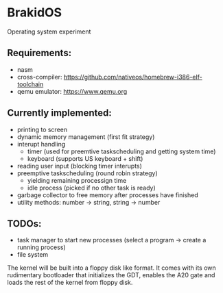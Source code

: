 # BrakidOS
Operating system experiment

## Requirements:
* nasm
* cross-compiler: https://github.com/nativeos/homebrew-i386-elf-toolchain
* qemu emulator: https://www.qemu.org

## Currently implemented:
* printing to screen
* dynamic memory management (first fit strategy)
* interupt handling
  * timer (used for preemtive taskscheduling and getting system time)
  * keyboard (supports US keyboard + shift)
* reading user input (blocking timer interupts)
* preemptive taskscheduling (round robin strategy)
  * yielding remaining processign time
  * idle process (picked if no other task is ready)
* garbage collector to free memory after processes have finished
* utility methods: number -> string, string -> number

## TODOs:
* task manager to start new processes (select a program -> create a running process)
* file system

The kernel will be built into a floppy disk like format. It comes with its own rudimentary bootloader that initializes the GDT, enables the A20 gate and loads the rest of the kernel from floppy disk.
